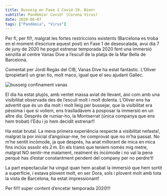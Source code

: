 ```yaml
---
title: Busseig en Fase 1 Covid-19. Bien!
subtitle: Pandèmia! Covid! (Corona Virus)
date: 2020-06-07
tags: ["Pandèmia", "Virus"]
---
```


Per fi, per fi!!, malgrat les fortes restriccions existents (Barcelona es troba en el moment d’escriure aquest post) en Fase 1 de desescalada, avui dia 7 de juny de 2020 he pogut estrenar temporada 2020 fent una immersió senzilla al centre Vanas Dive a l’escull de la platja de la Mar Bella de Barcelona.

Comentat per Jordi Regàs del CIB, Vanas Dive ha estat fantàstic. L’Oliver (propietari) un gran tio, molt maco, igual que el seu ajudant Gallec.

![busseig confinament vanas](/img/vanas-edu-02.jpg)

El dia ha estat plujós, amb ventet massa aviat de llevant, així com amb una visibilitat observada des de l’escull molt i molt dolenta. L’Oliver ens ha advertit que és un dia molt i molt lleig per bussejar, que la visibilitat era pèssima i que si volíem, ens traslladàvem a posposar la immersió en un altre dia. Després de rumiar-ho, la Montserrat (única companya que ens hem trobat) l’Edu i jo hem decidit estrenar!! 

Ha estat brutal. La meva primera experiència respecte a visibilitat nefasta!, malgrat la por inicial d’angoixar-me, he comprovat que no m’ha passat. No m’he sentit incòmode, ja que després, ha anat millorant de mica en mica fins inclús assolir els 2 m. En els trams que teníem només mig metre, malgrat NO sentir-me malament, realment és incòmode i no val la pena perquè has d’estar constantment pendent del company per no perdre’t!  

La part espectacular ha vingut quan hem acabat la immersió que hem sortit a superfície, i estava plovent molt, en ser Dora, sols i plovent molt amb tota la vista de Barcelona, ha estat impressionant!  

Per fi!!! super content d’encetar temporada 2020!!!
